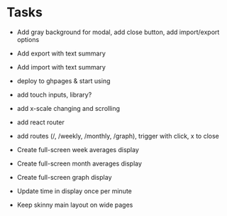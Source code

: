 # Tasks
- Add gray background for modal, add close button, add import/export options
- Add export with text summary
- Add import with text summary

- deploy to ghpages & start using

- add touch inputs, library?
- add x-scale changing and scrolling

- add react router
- add routes (/, /weekly, /monthly, /graph), trigger with click, x to close
- Create full-screen week averages display
- Create full-screen month averages display
- Create full-screen graph display

- Update time in display once per minute
- Keep skinny main layout on wide pages
